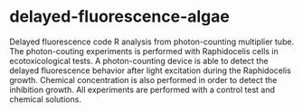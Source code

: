 # delayed-fluorescence-algae
Delayed fluorescence code R analysis from photon-counting multiplier tube.
The photon-couting experiments is performed with Raphidocelis cells in ecotoxicological tests. A photon-counting device is able to detect the delayed fluorescence behavior after light excitation during the Raphidocelis growth. Chemical concentration is also performed in order to detect the inhibition growth. All experiments are performed with a control test and chemical solutions.  
